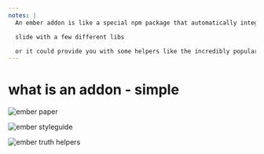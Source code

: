 ```yaml
---
notes: |
  An ember addon is like a special npm package that automatically integrates with your ember app. It can either provide some stuff that your app can make use of, like some components in the case of ember paper or any of the other component libraris out there

  slide with a few different libs

  or it could provide you with some helpers like the incredibly popular ember-truth-thelpers addon. bacically they can provide you anything that you could write in your own app.
---
```


# what is an addon - simple 

![ember paper](/ember-paper.webp) <!-- .element width="300" style="position: absolute; left: 190px; top: 200px" -->

![ember styleguide](/ember-styleguide.webp) <!-- .element width="300" style="position: absolute; right: 300px; top: 250px;" -->

![ember truth helpers](/ember-truth-helpers.webp) <!-- .element width="500" style="position: absolute; left: 190px; bottom: 160px;" -->
